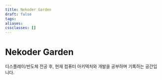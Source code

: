 ```yaml
---
title: Nekoder Garden
draft: false
tags: 
aliases: 
cssclasses: []
---
```


# Nekoder Garden
디스플레이/반도체 전공 후, 현재 컴퓨터 아키텍처와 개발을 공부하며 기록하는 공간입니다.